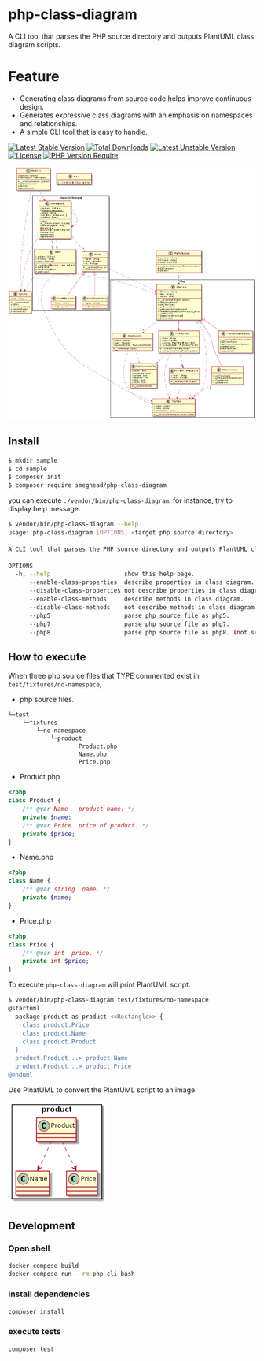 # php-class-diagram

A CLI tool that parses the PHP source directory and outputs PlantUML class diagram scripts.

# Feature

 * Generating class diagrams from source code helps improve continuous design.
 * Generates expressive class diagrams with an emphasis on namespaces and relationships.
 * A simple CLI tool that is easy to handle.

[![Latest Stable Version](http://poser.pugx.org/smeghead/php-class-diagram/v)](https://packagist.org/packages/smeghead/php-class-diagram) [![Total Downloads](http://poser.pugx.org/smeghead/php-class-diagram/downloads)](https://packagist.org/packages/smeghead/php-class-diagram) [![Latest Unstable Version](http://poser.pugx.org/smeghead/php-class-diagram/v/unstable)](https://packagist.org/packages/smeghead/php-class-diagram) [![License](http://poser.pugx.org/smeghead/php-class-diagram/license)](https://packagist.org/packages/smeghead/php-class-diagram) [![PHP Version Require](http://poser.pugx.org/smeghead/php-class-diagram/require/php)](https://packagist.org/packages/smeghead/php-class-diagram)

![dogfood image.](dogfood.png)

## Install

```bash
$ mkdir sample
$ cd sample
$ composer init
$ composer require smeghead/php-class-diagram
```

you can execute `./vendor/bin/php-class-diagram`.
for instance, try to display help message.

```bash
$ vendor/bin/php-class-diagram --help
usage: php-class-diagram [OPTIONS] <target php source directory>

A CLI tool that parses the PHP source directory and outputs PlantUML class diagram scripts.

OPTIONS
  -h, --help                     show this help page.
      --enable-class-properties  describe properties in class diagram.
      --disable-class-properties not describe properties in class diagram.
      --enable-class-methods     describe methods in class diagram.
      --disable-class-methods    not describe methods in class diagram.
      --php5                     parse php source file as php5.
      --php7                     parse php source file as php7.
      --php8                     parse php source file as php8. (not suppoted)
```

## How to execute

When three php source files that TYPE commented exist in `test/fixtures/no-namespace`,

 * php source files.

```
└─test
    └─fixtures
        └─no-namespace
            └─product
                    Product.php
                    Name.php
                    Price.php
```

 * Product.php
```php
<?php
class Product {
    /** @var Name   product name. */
    private $name;
    /** @var Price  price of product. */
    private $price;
}
```

 * Name.php
```php
<?php
class Name {
    /** @var string  name. */
    private $name;
}
```

 * Price.php
```php
<?php
class Price {
    /** @var int  price. */
    private int $price;
}
```

To execute `php-class-diagram` will print PlantUML script.

```bash
$ vendor/bin/php-class-diagram test/fixtures/no-namespace
@startuml
  package product as product <<Rectangle>> {
    class product.Price
    class product.Name
    class product.Product
  }
  product.Product ..> product.Name
  product.Product ..> product.Price
@enduml
```

Use PlnatUML to convert the PlantUML script to an image.

![PlantUML output image.](output.png)

## Development

### Open shell

```bash
docker-compose build
docker-compose run --rm php_cli bash
```

### install dependencies

```bash
composer install
```

### execute tests

```bash
composer test
```

